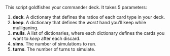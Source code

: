 This script goldfishes your commander deck. It takes 5 parameters:

1.   **deck**. A dictionary that defines the ratios of each card type in your deck.
2.   **keep**. A dictionary that defines the *worst* hand you'll keep while mulliganing.
3.   **mulls**. A list of dictionaries, where each dictionary defines the cards you want to *keep* after each discard.
4.   **sims**. The number of simulations to run.
5.   **turns**. The number of turns to simulate.
